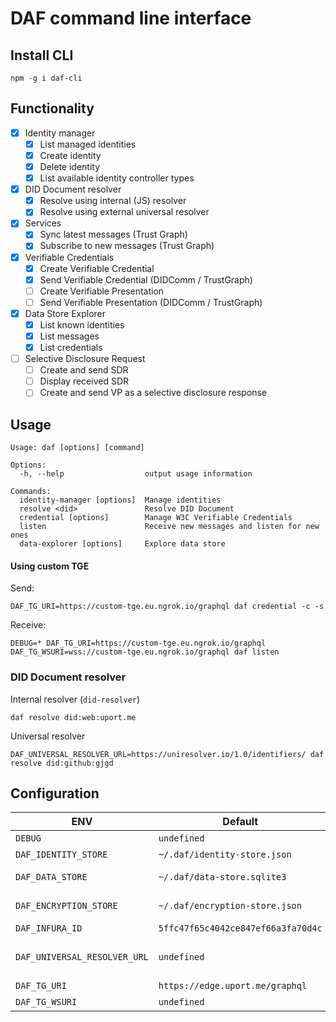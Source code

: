 # DAF command line interface

## Install CLI

```
npm -g i daf-cli
```

## Functionality

- [x] Identity manager
  - [x] List managed identities
  - [x] Create identity
  - [x] Delete identity
  - [x] List available identity controller types
- [x] DID Document resolver
  - [x] Resolve using internal (JS) resolver
  - [x] Resolve using external universal resolver
- [x] Services
  - [x] Sync latest messages (Trust Graph)
  - [x] Subscribe to new messages (Trust Graph)
- [x] Verifiable Credentials
  - [x] Create Verifiable Credential
  - [x] Send Verifiable Credential (DIDComm / TrustGraph)
  - [ ] Create Verifiable Presentation
  - [ ] Send Verifiable Presentation (DIDComm / TrustGraph)
- [x] Data Store Explorer
  - [x] List known identities
  - [x] List messages
  - [x] List credentials
- [ ] Selective Disclosure Request
  - [ ] Create and send SDR
  - [ ] Display received SDR
  - [ ] Create and send VP as a selective disclosure response

## Usage

```
Usage: daf [options] [command]

Options:
  -h, --help                  output usage information

Commands:
  identity-manager [options]  Manage identities
  resolve <did>               Resolve DID Document
  credential [options]        Manage W3C Verifiable Credentials
  listen                      Receive new messages and listen for new ones
  data-explorer [options]     Explore data store
```

#### Using custom TGE

Send:

```
DAF_TG_URI=https://custom-tge.eu.ngrok.io/graphql daf credential -c -s
```

Receive:

```
DEBUG=* DAF_TG_URI=https://custom-tge.eu.ngrok.io/graphql DAF_TG_WSURI=wss://custom-tge.eu.ngrok.io/graphql daf listen
```

### DID Document resolver

Internal resolver (`did-resolver`)

```
daf resolve did:web:uport.me
```

Universal resolver

```
DAF_UNIVERSAL_RESOLVER_URL=https://uniresolver.io/1.0/identifiers/ daf resolve did:github:gjgd
```

## Configuration

| ENV                          | Default                            | Description                                                                                               |
| ---------------------------- | ---------------------------------- | --------------------------------------------------------------------------------------------------------- |
| `DEBUG`                      | `undefined`                        | Use `*` to see all debug info. [More options](https://github.com/visionmedia/debug#environment-variables) |
| `DAF_IDENTITY_STORE`         | `~/.daf/identity-store.json`       | Identity keyPair storage                                                                                  |
| `DAF_DATA_STORE`             | `~/.daf/data-store.sqlite3`        | Sqlite3 database containing messages, credentials, presentations, etc.                                    |
| `DAF_ENCRYPTION_STORE`       | `~/.daf/encryption-store.json`     | Encryption keyPair storage. Used for DIDComm                                                              |
| `DAF_INFURA_ID`              | `5ffc47f65c4042ce847ef66a3fa70d4c` | Used for calls to the Ethereum blockchain                                                                 |
| `DAF_UNIVERSAL_RESOLVER_URL` | `undefined`                        | Example `https://uniresolver.io/1.0/identifiers/`. If not provided - will use internal resolver           |
| `DAF_TG_URI`                 | `https://edge.uport.me/graphql`    | Trust Graph Endpoint URL                                                                                  |
| `DAF_TG_WSURI`               | `undefined`                        | Trust Graph Endpoint WebSocket URL                                                                        |
